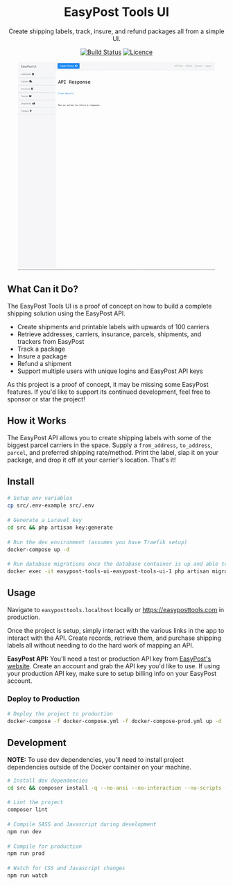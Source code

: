 <div align="center">

# EasyPost Tools UI

Create shipping labels, track, insure, and refund packages all from a simple UI.

[![Build Status](https://github.com/Justintime50/easypost-tools-ui/workflows/build/badge.svg)](https://github.com/Justintime50/easypost-tools-ui/actions)
[![Licence](https://img.shields.io/github/license/justintime50/easypost-tools-ui)](LICENSE)

<img src="https://raw.githubusercontent.com/justintime50/assets/main/src/easypost-tools-ui/showcase.gif" alt="Showcase">

</div>

## What Can it Do?

The EasyPost Tools UI is a proof of concept on how to build a complete shipping solution using the EasyPost API.

- Create shipments and printable labels with upwards of 100 carriers
- Retrieve addresses, carriers, insurance, parcels, shipments, and trackers from EasyPost
- Track a package
- Insure a package
- Refund a shipment
- Support multiple users with unique logins and EasyPost API keys

As this project is a proof of concept, it may be missing some EasyPost features. If you'd like to support its continued development, feel free to sponsor or star the project!

## How it Works

The EasyPost API allows you to create shipping labels with some of the biggest parcel carriers in the space. Supply a `from_address`, `to_address`, `parcel`, and preferred shipping rate/method. Print the label, slap it on your package, and drop it off at your carrier's location. That's it!

## Install

```bash
# Setup env variables
cp src/.env-example src/.env

# Generate a Laravel key
cd src && php artisan key:generate

# Run the dev environment (assumes you have Traefik setup)
docker-compose up -d

# Run database migrations once the database container is up and able to access connections
docker exec -it easypost-tools-ui-easypost-tools-ui-1 php artisan migrate
```

## Usage

Navigate to `easyposttools.localhost` locally or https://easyposttools.com in production.

Once the project is setup, simply interact with the various links in the app to interact with the API. Create records, retrieve them, and purchase shipping labels all without needing to do the hard work of mapping an API.

**EasyPost API:** You'll need a test or production API key from [EasyPost's website](https://easypost.com). Create an account and grab the API key you'd like to use. If using your production API key, make sure to setup billing info on your EasyPost account.

### Deploy to Production

```bash
# Deploy the project to production
docker-compose -f docker-compose.yml -f docker-compose-prod.yml up -d
```

## Development

**NOTE:** To use dev dependencies, you'll need to install project dependencies outside of the Docker container on your machine.

```bash
# Install dev dependencies
cd src && composer install -q --no-ansi --no-interaction --no-scripts --no-suggest --no-progress --prefer-dist

# Lint the project
composer lint

# Compile SASS and Javascript during development
npm run dev

# Compile for production
npm run prod

# Watch for CSS and Javascript changes
npm run watch
```
